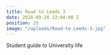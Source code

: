 ```yaml
---
title: Road to Leeds 3
date: 2016-09-28 23:04:00 Z
position: 25
image: "/uploads/Road-to-Leeds-3.jpg"
---
```


Student guide to University life